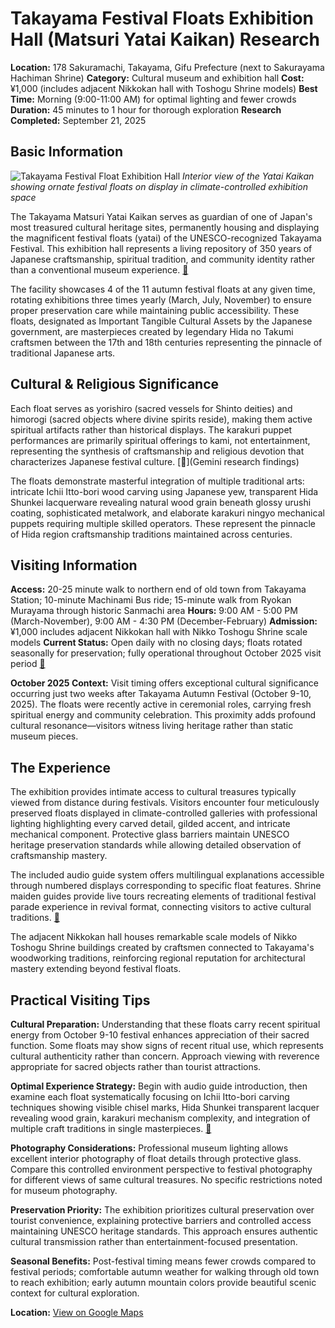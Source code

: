 # Takayama Festival Floats Exhibition Hall (Matsuri Yatai Kaikan) Research

**Location:** 178 Sakuramachi, Takayama, Gifu Prefecture (next to Sakurayama Hachiman Shrine)
**Category:** Cultural museum and exhibition hall
**Cost:** ¥1,000 (includes adjacent Nikkokan hall with Toshogu Shrine models)
**Best Time:** Morning (9:00-11:00 AM) for optimal lighting and fewer crowds
**Duration:** 45 minutes to 1 hour for thorough exploration
**Research Completed:** September 21, 2025

## Basic Information

![Takayama Festival Float Exhibition Hall](https://upload.wikimedia.org/wikipedia/commons/thumb/f/f1/Takayama_Festival_Float_Exhibition_Hall_-_Takayama%2C_Gifu%2C_Japan_-_DSC06503.jpg/800px-Takayama_Festival_Float_Exhibition_Hall_-_Takayama%2C_Gifu%2C_Japan_-_DSC06503.jpg)
*Interior view of the Yatai Kaikan showing ornate festival floats on display in climate-controlled exhibition space*

The Takayama Matsuri Yatai Kaikan serves as guardian of one of Japan's most treasured cultural heritage sites, permanently housing and displaying the magnificent festival floats (yatai) of the UNESCO-recognized Takayama Festival. This exhibition hall represents a living repository of 350 years of Japanese craftsmanship, spiritual tradition, and community identity rather than a conventional museum experience. [🔗](https://www.japan-guide.com/e/e5905.html)

The facility showcases 4 of the 11 autumn festival floats at any given time, rotating exhibitions three times yearly (March, July, November) to ensure proper preservation care while maintaining public accessibility. These floats, designated as Important Tangible Cultural Assets by the Japanese government, are masterpieces created by legendary Hida no Takumi craftsmen between the 17th and 18th centuries representing the pinnacle of traditional Japanese arts.

## Cultural & Religious Significance

Each float serves as yorishiro (sacred vessels for Shinto deities) and himorogi (sacred objects where divine spirits reside), making them active spiritual artifacts rather than historical displays. The karakuri puppet performances are primarily spiritual offerings to kami, not entertainment, representing the synthesis of craftsmanship and religious devotion that characterizes Japanese festival culture. [🔗](Gemini research findings)

The floats demonstrate masterful integration of multiple traditional arts: intricate Ichii Itto-bori wood carving using Japanese yew, transparent Hida Shunkei lacquerware revealing natural wood grain beneath glossy urushi coating, sophisticated metalwork, and elaborate karakuri ningyo mechanical puppets requiring multiple skilled operators. These represent the pinnacle of Hida region craftsmanship traditions maintained across centuries.

## Visiting Information

**Access:** 20-25 minute walk to northern end of old town from Takayama Station; 10-minute Machinami Bus ride; 15-minute walk from Ryokan Murayama through historic Sanmachi area
**Hours:** 9:00 AM - 5:00 PM (March-November), 9:00 AM - 4:30 PM (December-February)
**Admission:** ¥1,000 includes adjacent Nikkokan hall with Nikko Toshogu Shrine scale models
**Current Status:** Open daily with no closing days; floats rotated seasonally for preservation; fully operational throughout October 2025 visit period [🔗](https://www.japan-guide.com/e/e5905.html)

**October 2025 Context:** Visit timing offers exceptional cultural significance occurring just two weeks after Takayama Autumn Festival (October 9-10, 2025). The floats were recently active in ceremonial roles, carrying fresh spiritual energy and community celebration. This proximity adds profound cultural resonance—visitors witness living heritage rather than static museum pieces.

## The Experience

The exhibition provides intimate access to cultural treasures typically viewed from distance during festivals. Visitors encounter four meticulously preserved floats displayed in climate-controlled galleries with professional lighting highlighting every carved detail, gilded accent, and intricate mechanical component. Protective glass barriers maintain UNESCO heritage preservation standards while allowing detailed observation of craftsmanship mastery.

The included audio guide system offers multilingual explanations accessible through numbered displays corresponding to specific float features. Shrine maiden guides provide live tours recreating elements of traditional festival parade experience in revival format, connecting visitors to active cultural traditions. [🔗](https://visitgifu.com/see-do/sakurayama-hachiman-shrine-takayama-festival-floats-exhibition-hall/)

The adjacent Nikkokan hall houses remarkable scale models of Nikko Toshogu Shrine buildings created by craftsmen connected to Takayama's woodworking traditions, reinforcing regional reputation for architectural mastery extending beyond festival floats.

## Practical Visiting Tips

**Cultural Preparation:** Understanding that these floats carry recent spiritual energy from October 9-10 festival enhances appreciation of their sacred function. Some floats may show signs of recent ritual use, which represents cultural authenticity rather than concern. Approach viewing with reverence appropriate for sacred objects rather than tourist attractions.

**Optimal Experience Strategy:** Begin with audio guide introduction, then examine each float systematically focusing on Ichii Itto-bori carving techniques showing visible chisel marks, Hida Shunkei transparent lacquer revealing wood grain, karakuri mechanism complexity, and integration of multiple craft traditions in single masterpieces. [🔗](https://www.tripadvisor.com/Attraction_Review-g298113-d320162-Reviews-Takayama_Festival_Floats_Exhibition_Hall-Takayama_Gifu_Prefecture_Tokai_Chubu.html)

**Photography Considerations:** Professional museum lighting allows excellent interior photography of float details through protective glass. Compare this controlled environment perspective to festival photography for different views of same cultural treasures. No specific restrictions noted for museum photography.

**Preservation Priority:** The exhibition prioritizes cultural preservation over tourist convenience, explaining protective barriers and controlled access maintaining UNESCO heritage standards. This approach ensures authentic cultural transmission rather than entertainment-focused presentation.

**Seasonal Benefits:** Post-festival timing means fewer crowds compared to festival periods; comfortable autumn weather for walking through old town to reach exhibition; early autumn mountain colors provide beautiful scenic context for cultural exploration.

**Location:** [View on Google Maps](https://www.google.com/maps/place/Takayama+Festival+Floats+Exhibition+Hall/@36.1448,137.2592,17z)